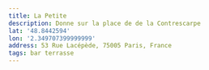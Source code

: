 ```yaml
---
title: La Petite
description: Donne sur la place de de la Contrescarpe
lat: '48.8442594'
lon: '2.349707399999999'
address: 53 Rue Lacépède, 75005 Paris, France
tags: bar terrasse
---
```

